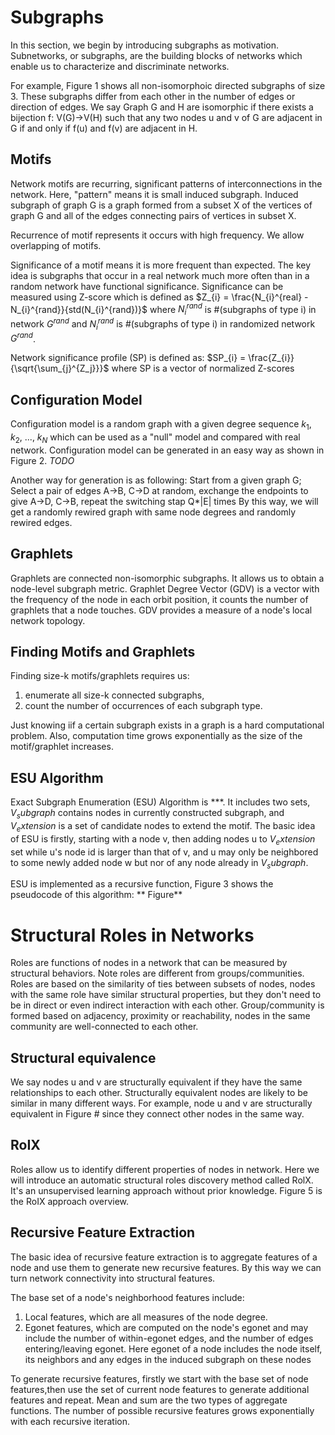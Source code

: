 # Subgraphs

In this section, we begin by introducing subgraphs as motivation. Subnetworks, or subgraphs, are the building blocks of networks which enable us to characterize and discriminate networks.

For example, Figure 1 shows all non-isomorphoic directed subgraphs of size 3. These subgraphs differ from each other in the number of edges or direction of edges. We say Graph G and H are isomorphic if there exists a bijection f: V(G)->V(H) such that any two nodes u and v of G are adjacent in G if and only if f(u) and f(v) are adjacent in H.

## Motifs

Network motifs are recurring, significant patterns of interconnections in the network. Here, "pattern" means it is small induced subgraph. Induced subgraph of graph G is a graph formed from a subset X of the vertices of graph G and all of the edges connecting pairs of vertices in subset X. 

Recurrence of motif represents it occurs with high frequency. We allow overlapping of motifs.

Significance of a motif means it is more frequent than expected. The key idea is subgraphs that occur in a real network much more often than in a random network have functional significance. Significance can be measured using Z-score which is defined as $Z_{i} = \frac{N_{i}^{real} - N_{i}^{rand}}{std(N_{i}^{rand})}$ where $N_{i}^{rand}$ is #(subgraphs of type i) in network $G^{rand}$ and $N_{i}^{rand}$ is #(subgraphs of type i) in randomized network $G^{rand}$.

Network significance profile (SP) is defined as: $SP_{i} = \frac{Z_{i}}{\sqrt{\sum_{j}^{Z_j}}}$ where SP is a vector of normalized Z-scores

## Configuration Model

Configuration model is a random graph with a given degree sequence $k_1$, $k_2$, ..., $k_N$ which can be used as a "null" model and compared with real network. Configuration model can be generated in an easy way as shown in Figure 2. *TODO*


Another way for generation is as following:
Start from a given graph G;
Select a pair of edges A->B, C->D at random, exchange the endpoints to give A->D, C->B, repeat the switching stap Q*|E| times
By this way, we will get a randomly rewired graph with same node degrees and randomly rewired edges.

## Graphlets

Graphlets are connected non-isomorphic subgraphs. It allows us to obtain a node-level subgraph metric. Graphlet Degree Vector (GDV) is a vector with the frequency of the node in each orbit position, it counts the number of graphlets that a node touches. GDV provides a measure  of a node's local network topology. 

## Finding Motifs and Graphlets

Finding size-k motifs/graphlets requires us: 
1) enumerate all size-k connected subgraphs, 
2) count the number of occurrences of each subgraph type.

Just knowing iif a certain subgraph exists in a graph is a hard computational problem. Also, computation time grows exponentially as the size of the motif/graphlet increases.

## ESU Algorithm
Exact Subgraph Enumeration (ESU) Algorithm is ***. It includes two sets,  $V_subgraph$ contains nodes in currently constructed subgraph, and $V_extension$ is a set of candidate nodes to extend the motif.  The basic idea of ESU is firstly, starting with a node v, then adding nodes u to $V_extension$ set while u's node id is larger than that of v, and u may only be neighbored to some newly added node w but nor of any node already in $V_subgraph$. 

ESU is implemented as a recursive function, Figure 3 shows the pseudocode of this algorithm:
** Figure**

# Structural Roles in Networks
Roles are functions of nodes in a network that can be measured by structural behaviors. Note roles are different from groups/communities. Roles are based on the similarity of ties between subsets of nodes, nodes with the same role have similar structural properties, but they don't need to be in direct or even indirect interaction with each other. Group/community is formed based on adjacency, proximity or reachability, nodes in the same community are well-connected to each other.

## Structural equivalence
We say nodes u and v are structurally equivalent if they have the same relationships to each other. Structurally equivalent nodes are likely to be similar in many different ways. For example, node u and v are structurally equivalent in Figure # since they connect other nodes in the same way.

## RoIX
Roles allow us to identify different properties of nodes in network. Here we will introduce an automatic structural roles discovery method called RolX. It's an unsupervised learning approach without prior knowledge. Figure 5 is the RoIX approach overview.

## Recursive Feature Extraction
The basic idea of recursive feature extraction is to aggregate features of a node and use them to generate new recursive features. By this way we can turn network connectivity into structural features. 

The base set of a node's neighborhood features include:
1. Local features, which are all measures of the node degree. 
2. Egonet features, which are computed on the node's egonet and may include the number of within-egonet edges, and the number of edges entering/leaving egonet. Here egonet of a node  includes the node itself, its neighbors and any edges in the induced subgraph on these nodes

To generate recursive features, firstly we start with the base set of node features,then use the set of current node features to generate additional features and repeat. Mean and sum are the two types of aggregate functions. The number of possible recursive features grows exponentially with each recursive iteration. 

